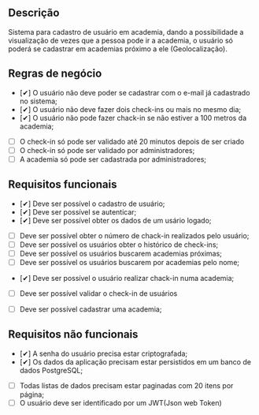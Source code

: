 ## Descrição

Sistema para cadastro de usuário em academia, dando a possibilidade a visualização de vezes que a pessoa pode ir a academia, o usuário só poderá se cadastrar em academias próximo a ele (Geolocalização).

## Regras de negócio
- [✔] O usuário não deve poder se cadastrar com o e-mail já cadastrado no sistema;
- [✔] O usuário não deve fazer dois check-ins ou mais no mesmo dia;
- [✔] O usuário não pode fazer chack-in se não estiver a 100 metros da academia;
- [ ] O check-in só pode ser validado até 20 minutos depois de ser criado
- [ ] O check-in só pode ser validado por administradores;
- [ ] A academia só pode ser cadastrada por administradores;

## Requisitos funcionais
- [✔] Deve ser possível o cadastro de usuário;
- [✔] Deve ser possível se autenticar;
- [✔] Deve ser possível obter os dados de um usário logado;
- [ ] Deve ser possível obter o número de chack-in realizados pelo usuário;
- [ ] Deve ser possível os usuários obter o histórico de check-ins;
- [ ] Deve ser possível os usuários buscarem academias próximas;
- [ ] Deve ser possível os usuários buscarem por academias pelo nome;
- [✔] Deve ser possível o usuário realizar chack-in numa academia;
- [ ]  Deve ser possível validar o check-in de usuários
- [ ] Deve ser possível cadastrar uma academia;


## Requisitos não funcionais
- [✔] A senha do usuário precisa estar criptografada;
- [✔] Os dados da aplicação precisam estar persistidos em um banco de dados PostgreSQL;
- [ ] Todas listas de dados precisam estar paginadas com 20 itens por página;
- [ ] O usuário deve ser identificado por um JWT(Json web Token)